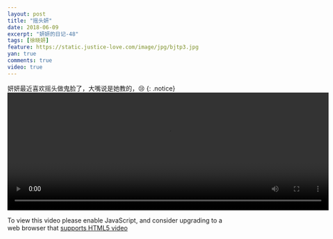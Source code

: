 ```yaml
---
layout: post
title: "摇头妍"
date: 2018-06-09
excerpt: "妍妍的日记-48"
tags: [徐晓妍]
feature: https://static.justice-love.com/image/jpg/bjtp3.jpg
yan: true
comments: true
video: true
---
```

妍妍最近喜欢摇头做鬼脸了，大嘴说是她教的，😢
{: .notice}
<video id="my-video" class="video-js vjs-16-9 clipboard" controls preload="auto" width="722" height="264" data-setup="{}">
    <source src="{{ site.staticUrl }}/yanyan/video/yaotou1.mp4" type='video/mp4'>
    <p class="vjs-no-js">
      To view this video please enable JavaScript, and consider upgrading to a web browser that
      <a href="http://videojs.com/html5-video-support/" target="_blank">supports HTML5 video</a>
    </p>
</video>

